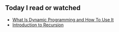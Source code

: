 ## Today I read or watched

- [What Is Dynamic Programming and How To Use It](https://www.youtube.com/watch?v=vYquumk4nWw)
- [Introduction to Recursion](https://www.youtube.com/watch?v=B0NtAFf4bvU)